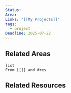 ```yaml
---
Status: 
Area: 
Links: "[[My Projects]]"
tags:
  - project
Deadline: 2025-07-22
---
```

## Related Areas

```dataview
list
From [[]] and #res
```

## Related Resources
